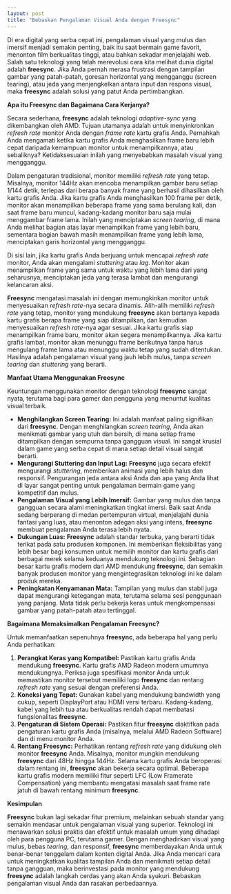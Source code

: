 ```yaml
---
layout: post
title: "Bebaskan Pengalaman Visual Anda dengan Freesync"
---
```


Di era digital yang serba cepat ini, pengalaman visual yang mulus dan imersif menjadi semakin penting, baik itu saat bermain game favorit, menonton film berkualitas tinggi, atau bahkan sekadar menjelajahi web. Salah satu teknologi yang telah merevolusi cara kita melihat dunia digital adalah **freesync**. Jika Anda pernah merasa frustrasi dengan tampilan gambar yang patah-patah, goresan horizontal yang mengganggu (screen tearing), atau jeda yang menjengkelkan antara input dan respons visual, maka **freesync** adalah solusi yang patut Anda pertimbangkan.

**Apa itu Freesync dan Bagaimana Cara Kerjanya?**

Secara sederhana, **freesync** adalah teknologi *adaptive-sync* yang dikembangkan oleh AMD. Tujuan utamanya adalah untuk menyinkronkan *refresh rate* monitor Anda dengan *frame rate* kartu grafis Anda. Pernahkah Anda mengamati ketika kartu grafis Anda menghasilkan frame baru lebih cepat daripada kemampuan monitor untuk menampilkannya, atau sebaliknya? Ketidaksesuaian inilah yang menyebabkan masalah visual yang mengganggu.

Dalam pengaturan tradisional, monitor memiliki *refresh rate* yang tetap. Misalnya, monitor 144Hz akan mencoba menampilkan gambar baru setiap 1/144 detik, terlepas dari berapa banyak frame yang berhasil dihasilkan oleh kartu grafis Anda. Jika kartu grafis Anda menghasilkan 100 frame per detik, monitor akan menampilkan beberapa frame yang sama berulang kali, dan saat frame baru muncul, kadang-kadang monitor baru saja mulai menggambar frame lama. Inilah yang menciptakan *screen tearing*, di mana Anda melihat bagian atas layar menampilkan frame yang lebih baru, sementara bagian bawah masih menampilkan frame yang lebih lama, menciptakan garis horizontal yang mengganggu.

Di sisi lain, jika kartu grafis Anda berjuang untuk mencapai *refresh rate* monitor, Anda akan mengalami *stuttering* atau *lag*. Monitor akan menampilkan frame yang sama untuk waktu yang lebih lama dari yang seharusnya, menciptakan jeda yang terasa lambat dan mengurangi kelancaran aksi.

**Freesync** mengatasi masalah ini dengan memungkinkan monitor untuk menyesuaikan *refresh rate*-nya secara dinamis. Alih-alih memiliki *refresh rate* yang tetap, monitor yang mendukung **freesync** akan bertanya kepada kartu grafis berapa frame yang siap ditampilkan, dan kemudian menyesuaikan *refresh rate*-nya agar sesuai. Jika kartu grafis siap menampilkan frame baru, monitor akan segera menampilkannya. Jika kartu grafis lambat, monitor akan menunggu frame berikutnya tanpa harus mengulang frame lama atau menunggu waktu tetap yang sudah ditentukan. Hasilnya adalah pengalaman visual yang jauh lebih mulus, tanpa *screen tearing* dan *stuttering* yang berarti.

**Manfaat Utama Menggunakan Freesync**

Keuntungan menggunakan monitor dengan teknologi **freesync** sangat nyata, terutama bagi para gamer dan pengguna yang menuntut kualitas visual terbaik.

*   **Menghilangkan Screen Tearing:** Ini adalah manfaat paling signifikan dari **freesync**. Dengan menghilangkan *screen tearing*, Anda akan menikmati gambar yang utuh dan bersih, di mana setiap frame ditampilkan dengan sempurna tanpa gangguan visual. Ini sangat krusial dalam game yang serba cepat di mana setiap detail visual sangat berarti.
*   **Mengurangi Stuttering dan Input Lag:** **Freesync** juga secara efektif mengurangi *stuttering*, memberikan animasi yang lebih halus dan responsif. Pengurangan jeda antara aksi Anda dan apa yang Anda lihat di layar sangat penting untuk pengalaman bermain game yang kompetitif dan mulus.
*   **Pengalaman Visual yang Lebih Imersif:** Gambar yang mulus dan tanpa gangguan secara alami meningkatkan tingkat imersi. Baik saat Anda sedang berperang di medan pertempuran virtual, menjelajahi dunia fantasi yang luas, atau menonton adegan aksi yang intens, **freesync** membuat pengalaman Anda terasa lebih nyata.
*   **Dukungan Luas:** **Freesync** adalah standar terbuka, yang berarti tidak terikat pada satu produsen komponen. Ini memberikan fleksibilitas yang lebih besar bagi konsumen untuk memilih monitor dan kartu grafis dari berbagai merek selama keduanya mendukung teknologi ini. Sebagian besar kartu grafis modern dari AMD mendukung **freesync**, dan semakin banyak produsen monitor yang mengintegrasikan teknologi ini ke dalam produk mereka.
*   **Peningkatan Kenyamanan Mata:** Tampilan yang mulus dan stabil juga dapat mengurangi ketegangan mata, terutama selama sesi penggunaan yang panjang. Mata tidak perlu bekerja keras untuk mengkompensasi gambar yang patah-patah atau tertinggal.

**Bagaimana Memaksimalkan Pengalaman Freesync?**

Untuk memanfaatkan sepenuhnya **freesync**, ada beberapa hal yang perlu Anda perhatikan:

1.  **Perangkat Keras yang Kompatibel:** Pastikan kartu grafis Anda mendukung **freesync**. Kartu grafis AMD Radeon modern umumnya mendukungnya. Periksa juga spesifikasi monitor Anda untuk memastikan monitor tersebut memiliki logo **freesync** dan rentang *refresh rate* yang sesuai dengan preferensi Anda.
2.  **Koneksi yang Tepat:** Gunakan kabel yang mendukung bandwidth yang cukup, seperti DisplayPort atau HDMI versi terbaru. Kadang-kadang, kabel yang lebih tua atau berkualitas rendah dapat membatasi fungsionalitas **freesync**.
3.  **Pengaturan di Sistem Operasi:** Pastikan fitur **freesync** diaktifkan pada pengaturan kartu grafis Anda (misalnya, melalui AMD Radeon Software) dan di menu monitor Anda.
4.  **Rentang Freesync:** Perhatikan rentang *refresh rate* yang didukung oleh monitor **freesync** Anda. Misalnya, monitor mungkin mendukung **freesync** dari 48Hz hingga 144Hz. Selama kartu grafis Anda beroperasi dalam rentang ini, **freesync** akan bekerja secara optimal. Beberapa kartu grafis modern memiliki fitur seperti LFC (Low Framerate Compensation) yang membantu mengatasi masalah saat frame rate jatuh di bawah rentang minimum **freesync**.

**Kesimpulan**

**Freesync** bukan lagi sekadar fitur premium, melainkan sebuah standar yang semakin mendasar untuk pengalaman visual yang superior. Teknologi ini menawarkan solusi praktis dan efektif untuk masalah umum yang dihadapi oleh para pengguna PC, terutama gamer. Dengan menghadirkan visual yang mulus, bebas *tearing*, dan responsif, **freesync** memberdayakan Anda untuk benar-benar tenggelam dalam konten digital Anda. Jika Anda mencari cara untuk meningkatkan kualitas tampilan Anda dan menikmati setiap detail tanpa gangguan, maka berinvestasi pada monitor yang mendukung **freesync** adalah langkah cerdas yang akan Anda syukuri. Bebaskan pengalaman visual Anda dan rasakan perbedaannya.
